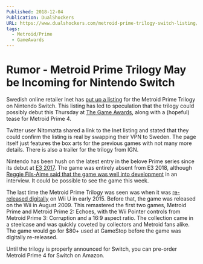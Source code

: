 ```yaml
---
Published: 2018-12-04
Publication: DualShockers
URL: https://www.dualshockers.com/metroid-prime-trilogy-switch-listing/
tags:
  - Metroid/Prime
  - GameAwards
---
```

# Rumor - Metroid Prime Trilogy May be Incoming for Nintendo Switch

Swedish online retailer Inet has [put up a listing](https://www.inet.se/produkt/6609611/metroid-prime-trilogy-switch) for the Metroid Prime Trilogy on Nintendo Switch. This listing has led to speculation that the trilogy could possibly debut this Thursday at [The Game Awards](https://www.dualshockers.com/the-game-awards-2018-tga-when-where-watch/), along with a (hopeful) tease for Metroid Prime 4.

Twitter user Nitomatta shared a link to the Inet listing and stated that they could confirm the listing is real by swapping their VPN to Sweden. The page itself just features the box arts for the previous games with not many more details. There is also a trailer for the trilogy from IGN.

Nintendo has been hush on the latest entry in the belove Prime series since its debut at [E3 2017](https://www.dualshockers.com/metroid-prime-gets-brief-teaser-nintendo-switch-nintendo-spotlight-e3-2017/). The game was entirely absent from E3 2018, although [Reggie Fils-Aime said that the game was well into development](https://www.dualshockers.com/metroid-prime-4-development/) in an interview. It could be possible to see the game this week.

The last time the Metroid Prime Trilogy was seen was when it was [re-released digitally](https://www.dualshockers.com/metroid-prime-trilogy-available-on-wii-u-eshop-50-discount-offer-now-through-february-5th/) on Wii U in early 2015. Before that, the game was released on the Wii in August 2009. This remastered the first two games, Metroid Prime and Metroid Prime 2: Echoes, with the Wii Pointer controls from Metroid Prime 3: Corruption and a 16:9 aspect ratio. The collection came in a steelcase and was quickly coveted by collectors and Metroid fans alike. The game would go for $80+ used at GameStop before the game was digitally re-released.

Until the trilogy is properly announced for Switch, you can pre-order Metroid Prime 4 for Switch on Amazon.